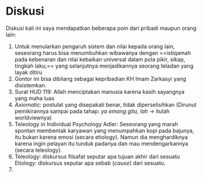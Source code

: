 # Diskusi
Diskusi kali ini saya mendapatkan beberapa poin dari pribadi maupun orang lain:
1. Untuk menularkan pengaruh sistem dan nilai kepada orang lain, seseorang harus bisa menumbuhkan wibawanya dengan ==istiqamah pada kebenaran dan nilai kebaikan universal dalam pola pikir, sikap, tingkah laku;== yang selanjutnya menjadikannya seorang teladan yang layak ditiru
2. Gontor ini bisa dibilang sebagai kepribadian KH Imam Zarkasyi yang disistemkan.
3. Surat HUD 119: Allah menciptakan manusia karena kasih sayangnya yang maha luas
4. *Axiomatic*: postulat yang disepakati benar, tidak diperselisihkan (Dirunut pemikirannya sampai pada tahap: *ya emang gitu, lah* → itulah worldviewnya)
5. Teleology in Individual Psychology Adler: 
   Seseorang yang marah spontan membentak karyawan yang menumpahkan kopi pada bajunya, itu bukan karena emosi (secara etiology). Namun dia menghardiknya karena ingin pelayan itu tunduk padanya dan mau mendengarkannya (secara teleology).
6. Teleology: diskursus filsafat seputar apa tujuan akhir dari sesuatu
   Etiology: diskursus seputar apa sebab (*cause*) dari sesuatu.
7. 